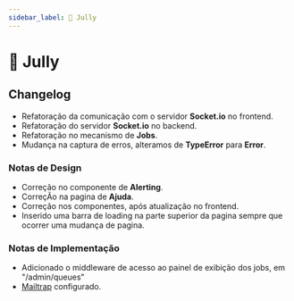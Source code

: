 ```yaml
---
sidebar_label: 🧪 Jully
---
```


# 🧪 Jully

## Changelog

- Refatoração da comunicação com o servidor **Socket.io** no frontend.
- Refatoração do servidor **Socket.io** no backend.
- Refatoração no mecanismo de **Jobs**.
- Mudança na captura de erros, alteramos de **TypeError** para **Error**.

### Notas de Design

- Correção no componente de **Alerting**.
- CorreçÃo na pagina de **Ajuda**.
- Correção nos componentes, após atualização no frontend.
- Inserido uma barra de loading na parte superior da pagina sempre que ocorrer uma mudança de pagina.

### Notas de Implementação

- Adicionado o middleware de acesso ao painel de exibição dos jobs, em "/admin/queues"
- [Mailtrap](https://mailtrap.io/) configurado.
